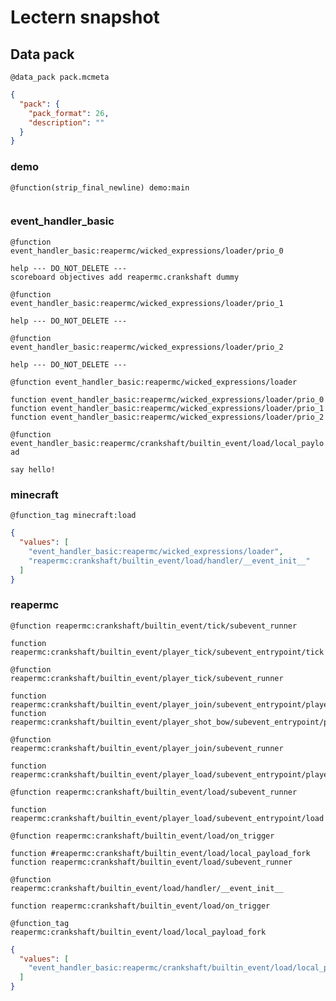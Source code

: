 # Lectern snapshot

## Data pack

`@data_pack pack.mcmeta`

```json
{
  "pack": {
    "pack_format": 26,
    "description": ""
  }
}
```

### demo

`@function(strip_final_newline) demo:main`

```mcfunction

```

### event_handler_basic

`@function event_handler_basic:reapermc/wicked_expressions/loader/prio_0`

```mcfunction
help --- DO_NOT_DELETE ---
scoreboard objectives add reapermc.crankshaft dummy
```

`@function event_handler_basic:reapermc/wicked_expressions/loader/prio_1`

```mcfunction
help --- DO_NOT_DELETE ---
```

`@function event_handler_basic:reapermc/wicked_expressions/loader/prio_2`

```mcfunction
help --- DO_NOT_DELETE ---
```

`@function event_handler_basic:reapermc/wicked_expressions/loader`

```mcfunction
function event_handler_basic:reapermc/wicked_expressions/loader/prio_0
function event_handler_basic:reapermc/wicked_expressions/loader/prio_1
function event_handler_basic:reapermc/wicked_expressions/loader/prio_2
```

`@function event_handler_basic:reapermc/crankshaft/builtin_event/load/local_payload`

```mcfunction
say hello!
```

### minecraft

`@function_tag minecraft:load`

```json
{
  "values": [
    "event_handler_basic:reapermc/wicked_expressions/loader",
    "reapermc:crankshaft/builtin_event/load/handler/__event_init__"
  ]
}
```

### reapermc

`@function reapermc:crankshaft/builtin_event/tick/subevent_runner`

```mcfunction
function reapermc:crankshaft/builtin_event/player_tick/subevent_entrypoint/tick
```

`@function reapermc:crankshaft/builtin_event/player_tick/subevent_runner`

```mcfunction
function reapermc:crankshaft/builtin_event/player_join/subevent_entrypoint/player_tick
function reapermc:crankshaft/builtin_event/player_shot_bow/subevent_entrypoint/player_tick
```

`@function reapermc:crankshaft/builtin_event/player_join/subevent_runner`

```mcfunction
function reapermc:crankshaft/builtin_event/player_load/subevent_entrypoint/player_join
```

`@function reapermc:crankshaft/builtin_event/load/subevent_runner`

```mcfunction
function reapermc:crankshaft/builtin_event/player_load/subevent_entrypoint/load
```

`@function reapermc:crankshaft/builtin_event/load/on_trigger`

```mcfunction
function #reapermc:crankshaft/builtin_event/load/local_payload_fork
function reapermc:crankshaft/builtin_event/load/subevent_runner
```

`@function reapermc:crankshaft/builtin_event/load/handler/__event_init__`

```mcfunction
function reapermc:crankshaft/builtin_event/load/on_trigger
```

`@function_tag reapermc:crankshaft/builtin_event/load/local_payload_fork`

```json
{
  "values": [
    "event_handler_basic:reapermc/crankshaft/builtin_event/load/local_payload"
  ]
}
```
